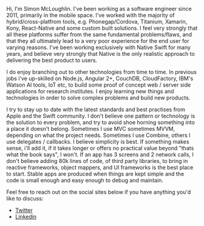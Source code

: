 Hi, I'm Simon McLoughlin. I've been working as a software engineer since 2011, primarily in the mobile space. I've worked with the majority of hybrid/cross-platfrom tools, e.g. Phonegap/Cordova, Titanium, Xamarin, Kony, React-Native and some custom built solutions. I feel very strongly that all these platforms suffer from the same fundamental problems/flaws, and that they all ultimately lead to a very poor experience for the end user for varying reasons. I've been working exclusively with Native Swift for many years, and believe very strongly that Native is the only realistic approach to delivering the best product to users.

I do enjoy branching out to other technologies from time to time. In previous jobs i've up-skilled on Node.js, Angular 2+, CouchDB, CloudFactory, IBM's Watson AI tools, IoT etc, to build some proof of concept web / server side applications for research institutes. I enjoy learning new things and technologies in order to solve complex problems and build new products.

I try to stay up to date with the latest standards and best practises from Apple and the Swift community. I don't believe one pattern or technology is the solution to every problem, and try to avoid shoe horning something into a place it doesn't belong. Sometimes I use MVC sometimes MVVM, depending on what the project needs. Sometimes I use Combine, others I use delegates / callbacks. I believe simplicity is best. If something makes sense, i'll add it, if it takes longer or offers no practical value beyond "thats what the book says", I won't. If an app has 3 screens and 2 network calls, I don't believe adding 80k lines of code, of third party libraries, to bring in reactive frameworks, object mappers, and UI frameworks is the best place to start. Stable apps are produced when things are kept simple and the code is small enough and easy enough to debug and maintain.

Feel free to reach out on the social sites below if you have anything you'd like to discuss:

- [Twitter](https://twitter.com/simon_mcl)
- [Linkedin](https://www.linkedin.com/in/simonmcloughlin1/)
